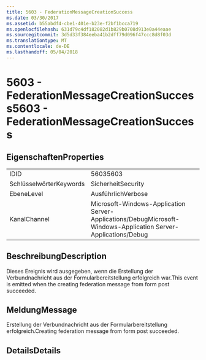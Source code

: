 ```yaml
---
title: 5603 - FederationMessageCreationSuccess
ms.date: 03/30/2017
ms.assetid: b55abdf4-cbe1-401e-b23e-f2bf1bcca719
ms.openlocfilehash: 631d79c4df182082d1b829b0708d913e0a44eaae
ms.sourcegitcommit: 3d5d33f384eeba41b2dff79d096f47ccc8d8f03d
ms.translationtype: MT
ms.contentlocale: de-DE
ms.lasthandoff: 05/04/2018
---
```

# <a name="5603---federationmessagecreationsuccess"></a><span data-ttu-id="6f70e-102">5603 - FederationMessageCreationSuccess</span><span class="sxs-lookup"><span data-stu-id="6f70e-102">5603 - FederationMessageCreationSuccess</span></span>
## <a name="properties"></a><span data-ttu-id="6f70e-103">Eigenschaften</span><span class="sxs-lookup"><span data-stu-id="6f70e-103">Properties</span></span>  
  
|||  
|-|-|  
|<span data-ttu-id="6f70e-104">ID</span><span class="sxs-lookup"><span data-stu-id="6f70e-104">ID</span></span>|<span data-ttu-id="6f70e-105">5603</span><span class="sxs-lookup"><span data-stu-id="6f70e-105">5603</span></span>|  
|<span data-ttu-id="6f70e-106">Schlüsselwörter</span><span class="sxs-lookup"><span data-stu-id="6f70e-106">Keywords</span></span>|<span data-ttu-id="6f70e-107">Sicherheit</span><span class="sxs-lookup"><span data-stu-id="6f70e-107">Security</span></span>|  
|<span data-ttu-id="6f70e-108">Ebene</span><span class="sxs-lookup"><span data-stu-id="6f70e-108">Level</span></span>|<span data-ttu-id="6f70e-109">Ausführlich</span><span class="sxs-lookup"><span data-stu-id="6f70e-109">Verbose</span></span>|  
|<span data-ttu-id="6f70e-110">Kanal</span><span class="sxs-lookup"><span data-stu-id="6f70e-110">Channel</span></span>|<span data-ttu-id="6f70e-111">Microsoft-Windows-Application Server-Applications/Debug</span><span class="sxs-lookup"><span data-stu-id="6f70e-111">Microsoft-Windows-Application Server-Applications/Debug</span></span>|  
  
## <a name="description"></a><span data-ttu-id="6f70e-112">Beschreibung</span><span class="sxs-lookup"><span data-stu-id="6f70e-112">Description</span></span>  
 <span data-ttu-id="6f70e-113">Dieses Ereignis wird ausgegeben, wenn die Erstellung der Verbundnachricht aus der Formularbereitstellung erfolgreich war.</span><span class="sxs-lookup"><span data-stu-id="6f70e-113">This event is emitted when the creating federation message from form post succeeded.</span></span>  
  
## <a name="message"></a><span data-ttu-id="6f70e-114">Meldung</span><span class="sxs-lookup"><span data-stu-id="6f70e-114">Message</span></span>  
 <span data-ttu-id="6f70e-115">Erstellung der Verbundnachricht aus der Formularbereitstellung erfolgreich.</span><span class="sxs-lookup"><span data-stu-id="6f70e-115">Creating federation message from form post succeeded.</span></span>  
  
## <a name="details"></a><span data-ttu-id="6f70e-116">Details</span><span class="sxs-lookup"><span data-stu-id="6f70e-116">Details</span></span>
